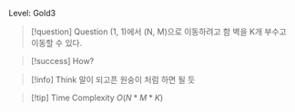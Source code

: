 Level: Gold3

> [!question] Question
> (1, 1)에서 (N, M)으로 이동하려고 함
> 벽을 K개 부수고 이동할 수 있다.

> [!success] How?

> [!info] Think
> 말이 되고픈 원숭이 처럼 하면 될 듯

> [!tip] Time Complexity
> $O(N * M * K)$
